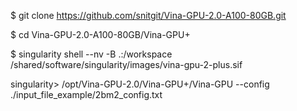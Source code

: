 $ git clone https://github.com/snitgit/Vina-GPU-2.0-A100-80GB.git

$ cd Vina-GPU-2.0-A100-80GB/Vina-GPU+

$ singularity shell --nv -B .:/workspace /shared/software/singularity/images/vina-gpu-2-plus.sif

singularity> /opt/Vina-GPU-2.0/Vina-GPU+/Vina-GPU  --config ./input_file_example/2bm2_config.txt
